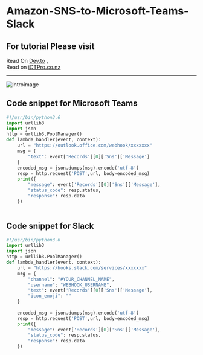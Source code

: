 # Amazon-SNS-to-Microsoft-Teams-Slack

## For tutorial Please visit 
Read On [Dev.to](https://dev.to/anuvindhs/how-to-send-aws-notifications-aws-sns-to-microsoft-teams-1d1l) , </br>
Read on [iCTPro.co.nz](https://ictpro.co.nz/how-to-send-aws-notifications-aws-sns-to-microsoft-teams/)

-----

![introimage](https://dev-to-uploads.s3.amazonaws.com/uploads/articles/tpf2trjki62z5qmrgmwf.png)
## Code snippet for Microsoft Teams

```python
#!/usr/bin/python3.6
import urllib3 
import json
http = urllib3.PoolManager() 
def lambda_handler(event, context): 
    url = "https://outlook.office.com/webhook/xxxxxxx"    
    msg = {
        "text": event['Records'][0]['Sns']['Message']
    }
    encoded_msg = json.dumps(msg).encode('utf-8')
    resp = http.request('POST',url, body=encoded_msg)
    print({
        "message": event['Records'][0]['Sns']['Message'], 
        "status_code": resp.status, 
        "response": resp.data
    })
    
 ```

## Code snippet for Slack
```python
#!/usr/bin/python3.6
import urllib3
import json
http = urllib3.PoolManager()
def lambda_handler(event, context):
    url = "https://hooks.slack.com/services/xxxxxxx"
    msg = {
        "channel": "#YOUR_CHANNEL_NAME",
        "username": "WEBHOOK_USERNAME",
        "text": event['Records'][0]['Sns']['Message'],
        "icon_emoji": ""
    }
    
    encoded_msg = json.dumps(msg).encode('utf-8')
    resp = http.request('POST',url, body=encoded_msg)
    print({
        "message": event['Records'][0]['Sns']['Message'], 
        "status_code": resp.status, 
        "response": resp.data
    })
```
